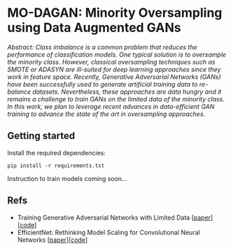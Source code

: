# MO-DAGAN: Minority Oversampling using Data Augmented GANs
*Abstract: Class imbalance is a common problem that reduces the performance of classification models. One typical solution is to oversample the minority class. However, classical oversampling techniques such as SMOTE or ADASYN are ill-suited for deep learning approaches since they work in feature space. Recently, Generative Adversarial Networks (GANs) have been successfully used to generate artificial training data to re-balance datasets. Nevertheless, these approaches are data hungry and it remains a challenge to train GANs on the limited data of the minority class. In this work, we plan to leverage recent advances in data-efficient GAN training to advance the state of the art in oversampling approaches.*

## Getting started
Install the required dependencies:
```
pip install -r requirements.txt
```
Instruction to train models coming soon...


## Refs
* Training Generative Adversarial Networks with Limited Data [[paper](https://arxiv.org/abs/2006.06676)][[code](https://github.com/NVlabs/stylegan2-ada-pytorch)]
* EfficientNet: Rethinking Model Scaling for Convolutional Neural Networks [[paper](https://arxiv.org/abs/1905.11946)][[code](https://github.com/lukemelas/EfficientNet-PyTorch)]
